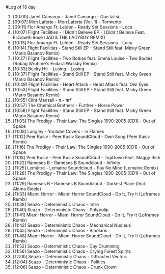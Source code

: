#Log of 16 day

1. [00:00] Janet Camargo - Janet Camargo - Que tal si...
1. [09:07] Mon Laferte - Mon Laferte (Vol. 1) - Tormento
1. [09:11] Flor Amargo Ft. Leiden - Ready Set Sessions - Loca
1. [10:07] Flight Facilities - I Didn't Believe EP - I Didn't Believe Feat. Elizabeth Rose (JAD & THE LADYBOY REMIX)
1. [10:13] Flor Amargo Ft. Leiden - Ready Set Sessions - Loca
1. [10:14] Flight Facilities - Stand Still EP - Stand Still feat. Micky Green (Mario Basanov Remix)
1. [10:27] Flight Facilities - Two Bodies feat. Emma Louise - Two Bodies (Robag Wruhme's Endara Wassby Remix)
1. [10:33] Becky Hill - Losing - Losing
1. [10:37] Flight Facilities - Stand Still EP - Stand Still feat. Micky Green (Mario Basanov Remix)
1. [10:49] Flight Facilities - Heart Attack - Heart Attack feat. Owl Eyes
1. [10:53] Flight Facilities - Stand Still EP - Stand Still feat. Micky Green (Mario Basanov Remix)
1. [10:55] Clint Mansell - π - πr²
1. [10:57] The Chemical Brothers - Further - Horse Power
1. [10:58] Flight Facilities - Stand Still EP - Stand Still feat. Micky Green (Mario Basanov Remix)
1. [11:03] The Prodigy - Their Law: The Singles 1990-2005 (CD1) - Out of Space
1. [11:08] Lungley - Youtube Covers - In Flames
1. [11:12] Peer Kusiv - Peer Kusiv SoundCloud - Own Song (Peer Kusiv Remix)
1. [11:16] The Prodigy - Their Law: The Singles 1990-2005 (CD1) - Out of Space
1. [11:18] Peer Kusiv - Peer Kusiv SoundCloud - TopDown Feat. Maggy Rich
1. [11:22] Rameses B - Rameses B Soundcloud - Infinity
1. [11:25] Lemâitre - Lemaitre Soundcloud - Pay No Mind (Lemaitre Remix)
1. [11:28] The Prodigy - Their Law: The Singles 1990-2005 (CD1) - Out of Space
1. [11:29] Rameses B - Rameses B Soundcloud - Darkest Place (feat. Aloma Steele)
1. [11:33] Miami Horror - Miami Horror SoundCloud - Do It, Try It (Loframes Remix)
1. [11:38] Seazo - Deterministic Chaos - Intro
1. [11:40] Seazo - Deterministic Chaos - Polypolip
1. [11:41] Miami Horror - Miami Horror SoundCloud - Do It, Try It (Loframes Remix)
1. [11:42] Seazo - Deterministic Chaos - Mechanical Nucleus
1. [11:45] Seazo - Deterministic Chaos - Bipolaris
1. [11:48] Miami Horror - Miami Horror SoundCloud - Do It, Try It (Loframes Remix)
1. [11:52] Seazo - Deterministic Chaos - Day Drumming
1. [11:56] Seazo - Deterministic Chaos - Crying Forest Spirits
1. [12:00] Seazo - Deterministic Chaos - Diffracted Vectors
1. [12:04] Seazo - Deterministic Chaos - Politics
1. [12:06] Seazo - Deterministic Chaos - Drunk Clown
